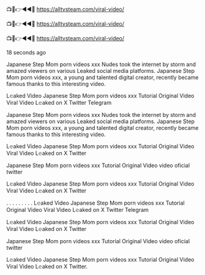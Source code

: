 
📺📱👉◄◄🔴  https://alltvsteam.com/viral-video/

📺📱👉◄◄🔴  https://alltvsteam.com/viral-video/

📺📱👉◄◄🔴  https://alltvsteam.com/viral-video/

18 seconds ago

Japanese Step Mom porn videos xxx Nudes took the internet by storm and amazed viewers on various Leaked social media platforms. Japanese Step Mom porn videos xxx, a young and talented digital creator, recently became famous thanks to this interesting video.

L𝚎aked Video Japanese Step Mom porn videos xxx Tutorial Original Video Viral Video L𝚎aked on X Twitter Telegram

Japanese Step Mom porn videos xxx Nudes took the internet by storm and amazed viewers on various Leaked social media platforms. Japanese Step Mom porn videos xxx, a young and talented digital creator, recently became famous thanks to this interesting video.

L𝚎aked Video Japanese Step Mom porn videos xxx Tutorial Original Video Viral Video L𝚎aked on X Twitter

Japanese Step Mom porn videos xxx Tutorial Original Video video oficial twitter

L𝚎aked Video Japanese Step Mom porn videos xxx Tutorial Original Video Viral Video L𝚎aked on X Twitter

. . . . . . . . . L𝚎aked Video Japanese Step Mom porn videos xxx Tutorial Original Video Viral Video L𝚎aked on X Twitter Telegram

L𝚎aked Video Japanese Step Mom porn videos xxx Tutorial Original Video Viral Video L𝚎aked on X Twitter

Japanese Step Mom porn videos xxx Tutorial Original Video video oficial twitter

L𝚎aked Video Japanese Step Mom porn videos xxx Tutorial Original Video Viral Video L𝚎aked on X Twitter.
